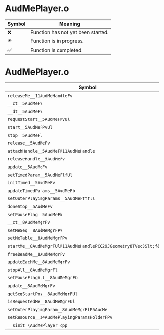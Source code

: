 # AudMePlayer.o
| Symbol | Meaning 
| ------------- | ------------- 
| :x: | Function has not yet been started. 
| :eight_pointed_black_star: | Function is in progress. 
| :white_check_mark: | Function is completed. 


# AudMePlayer.o
| Symbol | Decompiled? |
| ------------- | ------------- |
| `releaseMe__11AudMeHandleFv` | :x: |
| `__ct__5AudMeFv` | :x: |
| `__dt__5AudMeFv` | :x: |
| `requestStart__5AudMeFPvUl` | :x: |
| `start__5AudMeFPvUl` | :x: |
| `stop__5AudMeFl` | :x: |
| `release__5AudMeFv` | :x: |
| `attachHandle__5AudMeFP11AudMeHandle` | :x: |
| `releaseHandle__5AudMeFv` | :x: |
| `update__5AudMeFv` | :x: |
| `setTimedParam__5AudMeFlfUl` | :x: |
| `initTimed__5AudMeFv` | :x: |
| `updateTimedParams__5AudMeFb` | :x: |
| `setOuterPlayingParams__5AudMeFfffll` | :x: |
| `doneStop__5AudMeFv` | :x: |
| `setPauseFlag__5AudMeFb` | :x: |
| `__ct__8AudMeMgrFv` | :x: |
| `setMeSeq__8AudMeMgrFPv` | :x: |
| `setMeTable__8AudMeMgrFPv` | :x: |
| `startMe__8AudMeMgrFUlP11AudMeHandlePCQ29JGeometry8TVec3&lt;f&gt;` | :x: |
| `freeDeadMe__8AudMeMgrFv` | :x: |
| `updateEachMe__8AudMeMgrFv` | :x: |
| `stopAll__8AudMeMgrFl` | :x: |
| `setPauseFlagAll__8AudMeMgrFb` | :x: |
| `update__8AudMeMgrFv` | :x: |
| `getSeqStartPos__8AudMeMgrFUl` | :x: |
| `isRequestedMe__8AudMeMgrFUl` | :x: |
| `setOuterPlayingParam__8AudMeMgrFlP5AudMe` | :x: |
| `setResource__24AudMePlayingParamsHolderFPv` | :x: |
| `__sinit_\AudMePlayer_cpp` | :x: |
